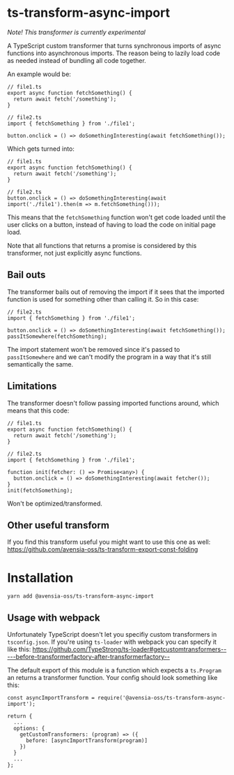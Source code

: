 # ts-transform-async-import

_Note! This transformer is currently experimental_

A TypeScript custom transformer that turns synchronous imports of async functions into asynchronous imports. The reason being to lazily load code as needed
instead of bundling all code together.

An example would be:

```
// file1.ts
export async function fetchSomething() {
  return await fetch('/something');
}

// file2.ts
import { fetchSomething } from './file1';

button.onclick = () => doSomethingInteresting(await fetchSomething());
```

Which gets turned into:

```
// file1.ts
export async function fetchSomething() {
  return await fetch('/something');
}

// file2.ts
button.onclick = () => doSomethingInteresting(await import('./file1').then(m => m.fetchSomething()));
```

This means that the `fetchSomething` function won't get code loaded until the user clicks on a button, instead of having to load the code on initial page load.

Note that all functions that returns a promise is considered by this transformer, not just explicitly async functions.

## Bail outs

The transformer bails out of removing the import if it sees that the imported function is used for something other than calling it. So in this case:

```
// file2.ts
import { fetchSomething } from './file1';

button.onclick = () => doSomethingInteresting(await fetchSomething());
passItSomewhere(fetchSomething);
```

The import statement won't be removed since it's passed to `passItSomewhere` and we can't modify the program in a way that it's still semantically the same.

## Limitations

The transformer doesn't follow passing imported functions around, which means that this code:

```
// file1.ts
export async function fetchSomething() {
  return await fetch('/something');
}

// file2.ts
import { fetchSomething } from './file1';

function init(fetcher: () => Promise<any>) {
  button.onclick = () => doSomethingInteresting(await fetcher());
}
init(fetchSomething);
```

Won't be optimized/transformed.

## Other useful transform

If you find this transform useful you might want to use this one as well: https://github.com/avensia-oss/ts-transform-export-const-folding

# Installation

```
yarn add @avensia-oss/ts-transform-async-import
```

## Usage with webpack

Unfortunately TypeScript doesn't let you specifiy custom transformers in `tsconfig.json`. If you're using `ts-loader` with webpack you can specify it like this:
https://github.com/TypeStrong/ts-loader#getcustomtransformers-----before-transformerfactory-after-transformerfactory--

The default export of this module is a function which expects a `ts.Program` an returns a transformer function. Your config should look something like this:

```
const asyncImportTransform = require('@avensia-oss/ts-transform-async-import');

return {
  ...
  options: {
    getCustomTransformers: (program) => ({
      before: [asyncImportTransform(program)]
    })
  }
  ...
};
```
